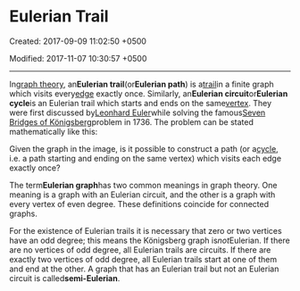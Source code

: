 # Eulerian Trail

Created: 2017-09-09 11:02:50 +0500

Modified: 2017-11-07 10:30:57 +0500

---

In[graph theory](https://en.wikipedia.org/wiki/Graph_theory), an**Eulerian trail**(or**Eulerian path**) is a[trail](https://en.wikipedia.org/wiki/Trail_(graph_theory))in a finite graph which visits every[edge](https://en.wikipedia.org/wiki/Edge_(graph_theory)) exactly once. Similarly, an**Eulerian circuit**or**Eulerian cycle**is an Eulerian trail which starts and ends on the same[vertex](https://en.wikipedia.org/wiki/Vertex_(graph_theory)). They were first discussed by[Leonhard Euler](https://en.wikipedia.org/wiki/Leonhard_Euler)while solving the famous[Seven Bridges of Königsberg](https://en.wikipedia.org/wiki/Seven_Bridges_of_K%C3%B6nigsberg)problem in 1736. The problem can be stated mathematically like this:

Given the graph in the image, is it possible to construct a path (or a[cycle](https://en.wikipedia.org/wiki/Cycle_(graph_theory)), i.e. a path starting and ending on the same vertex) which visits each edge exactly once?



The term**Eulerian graph**has two common meanings in graph theory. One meaning is a graph with an Eulerian circuit, and the other is a graph with every vertex of even degree. These definitions coincide for connected graphs.



For the existence of Eulerian trails it is necessary that zero or two vertices have an odd degree; this means the Königsberg graph is*not*Eulerian. If there are no vertices of odd degree, all Eulerian trails are circuits. If there are exactly two vertices of odd degree, all Eulerian trails start at one of them and end at the other. A graph that has an Eulerian trail but not an Eulerian circuit is called**semi-Eulerian**.


